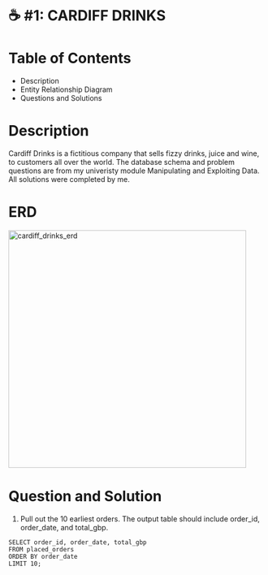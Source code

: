 # ☕ #1: CARDIFF DRINKS

# Table of Contents
  - Description
  - Entity Relationship Diagram
  - Questions and Solutions
#

# Description
Cardiff Drinks is a fictitious company that sells fizzy drinks, juice and wine, to customers all
over the world. The database schema and problem questions are from my univeristy module Manipulating and Exploiting Data. 
All solutions were completed by me.  

# ERD
<img width="468" alt="cardiff_drinks_erd" src="https://github.com/luca28-04/SQL-PROBLEM-CHALLENGES/assets/109167297/2bdbb622-b547-44f2-8759-f7db1e6148af">

# Question and Solution

1. Pull out the 10 earliest orders. The output table should include order_id, order_date, and total_gbp.

```
SELECT order_id, order_date, total_gbp
FROM placed_orders
ORDER BY order_date
LIMIT 10;
```

